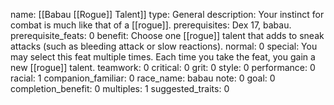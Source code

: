 name: [[Babau [[Rogue]] Talent]]
type: General
description: Your instinct for combat is much like that of a [[rogue]].
prerequisites: Dex 17, babau.
prerequisite_feats: 0
benefit: Choose one [[rogue]] talent that adds to sneak attacks (such as bleeding attack or slow reactions).
normal: 0
special: You may select this feat multiple times. Each time you take the feat, you gain a new [[rogue]] talent.
teamwork: 0
critical: 0
grit: 0
style: 0
performance: 0
racial: 1
companion_familiar: 0
race_name: babau
note: 0
goal: 0
completion_benefit: 0
multiples: 1
suggested_traits: 0
